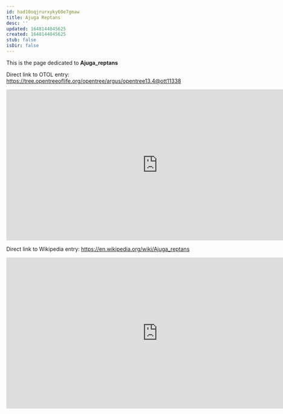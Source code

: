 ```yaml
---
id: had10oqjrurxyky60e7gmaw
title: Ajuga Reptans
desc: ''
updated: 1648144045625
created: 1648144045625
stub: false
isDir: false
---
```

This is the page dedicated to **Ajuga_reptans**


Direct link to OTOL entry: https://tree.opentreeoflife.org/opentree/argus/opentree13.4@ott11338



<html>
    <body>
    <iframe src="https://tree.opentreeoflife.org/opentree/argus/opentree13.4@ott11338"
    width="800" height="400" frameborder="0" allowfullscreen> </iframe>
    </body>
</html>
    


Direct link to Wikipedia entry: https://en.wikipedia.org/wiki/Ajuga_reptans



<html>
    <body>
    <iframe src="https://en.wikipedia.org/wiki/Ajuga_reptans"
    width="800" height="400" frameborder="0" allowfullscreen> </iframe>
    </body>
</html>
    
